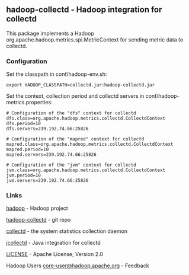 ## hadoop-collectd - Hadoop integration for collectd

This package implements a Hadoop org.apache.hadoop.metrics.spi.MetricContext
for sending metric data to collectd.

### Configuration

Set the classpath in conf/hadoop-env.sh:

    export HADOOP_CLASSPATH=collectd.jar:hadoop-collectd.jar

Set the context, collection period and collectd servers in conf/hadoop-metrics.properties:

    # Configuration of the "dfs" context for collectd
    dfs.class=org.apache.hadoop.metrics.collectd.CollectdContext
    dfs.period=10
    dfs.servers=239.192.74.66:25826
    
    # Configuration of the "mapred" context for collectd
    mapred.class=org.apache.hadoop.metrics.collectd.CollectdContext
    mapred.period=10
    mapred.servers=239.192.74.66:25826

    # Configuration of the "jvm" context for collectd
    jvm.class=org.apache.hadoop.metrics.collectd.CollectdContext
    jvm.period=10
    jvm.servers=239.192.74.66:25826

### Links

[hadoop](http://hadoop.apache.org/core/) - Hadoop project

[hadoop-collectd](http://github.com/hyperic/hadoop-collectd) - git repo

[collectd](http://collectd.org) - the system statistics collection daemon

[jcollectd](http://support.hyperic.com/display/hypcomm/jcollectd) - Java integration for collectd

[LICENSE](http://www.apache.org/licenses/LICENSE-2.0) - Apache License, Version 2.0

Hadoop Users <core-user@hadoop.apache.org> - Feedback

